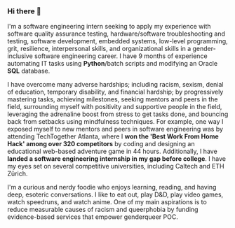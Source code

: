 ### Hi there 👋

I'm a software engineering intern seeking to apply my experience with software quality assurance testing,
hardware/software troubleshooting and testing, software development, embedded systems, low-level
programming, grit, resilience, interpersonal skills, and organizational skills in a gender-inclusive software
engineering career. I have 9 months of experience automating IT tasks using **Python**/batch scripts and modifying an
Oracle **SQL** database.

I have overcome many adverse hardships; including racism, sexism, denial of education, temporary disability, and financial hardship; by progressively mastering tasks, achieving milestones, seeking mentors and peers in the field, surrounding myself with positivity and supportive people in the field, leveraging the adrenaline boost from stress to get tasks done, and bouncing back from setbacks using mindfulness techniques. For example, one way I exposed myself to new mentors and peers in software engineering was by attending TechTogether Atlanta, where I **won the 'Best Work From Home Hack' among over 320 competitors** by coding and designing an educational web-based adventure game in 44 hours. Additionally, I have **landed a software engineering internship in my gap before college**. I have my eyes set on several competitive universities, including Caltech and ETH Zürich.

I'm a curious and nerdy foodie who enjoys learning, reading, and having deep, esoteric conversations. I like to eat out, play D&D, play video games, watch speedruns, and watch anime. One of my main aspirations is to reduce measurable causes of racism and queerphobia by funding evidence-based services that empower genderqueer POC.

<!--
**JLKwong/JLKwong** is a ✨ _special_ ✨ repository because its `README.md` (this file) appears on your GitHub profile.

Here are some ideas to get you started:

- 🔭 I’m currently working on ...
- 🌱 I’m currently learning ...
- 👯 I’m looking to collaborate on ...
- 🤔 I’m looking for help with ...
- 💬 Ask me about ...
- 📫 How to reach me: ...
- 😄 Pronouns: ...
- ⚡ Fun fact: ...
-->
